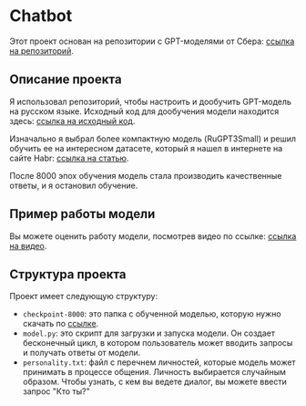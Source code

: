 # Chatbot

Этот проект основан на репозитории с GPT-моделями от Сбера: [ссылка на репозиторий](https://github.com/ai-forever/ru-gpts).

## Описание проекта

Я использовал репозиторий, чтобы настроить и дообучить GPT-модель на русском языке. Исходный код для дообучения модели находится здесь: [ссылка на исходный код](https://github.com/ai-forever/ru-gpts/blob/master/examples/ruGPT3XL_finetune_example.ipynb).

Изначально я выбрал более компактную модель (RuGPT3Small) и решил обучить ее на интересном датасете, который я нашел в интернете на сайте Habr: [ссылка на статью](https://habr.com/ru/articles/751580/).

После 8000 эпох обучения модель стала производить качественные ответы, и я остановил обучение.

## Пример работы модели

Вы можете оценить работу модели, посмотрев видео по ссылке: [ссылка на видео](https://drive.google.com/file/d/1XiAlmEIartd5mKvJFcYzmXTpaQ0aIW-h/view?usp=sharing).

## Структура проекта

Проект имеет следующую структуру:

- `checkpoint-8000`: это папка с обученной моделью, которую нужно скачать по [ссылке](https://drive.google.com/drive/folders/1DJan30HuE808noCLBX3OF6WFUm4TLWsk?usp=sharing).
- `model.py`: это скрипт для загрузки и запуска модели. Он создает бесконечный цикл, в котором пользователь может вводить запросы и получать ответы от модели.
- `personality.txt`: файл с перечнем личностей, которые модель может принимать в процессе общения. Личность выбирается случайным образом. Чтобы узнать, с кем вы ведете диалог, вы можете ввести запрос "Кто ты?"



